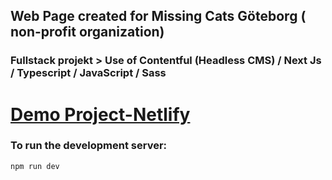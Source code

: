## Web Page created for Missing Cats Göteborg ( non-profit organization)

### Fullstack projekt > Use of Contentful (Headless CMS) / Next Js / Typescript / JavaScript / Sass


# [Demo Project-Netlify ](https://missing-cats-goteborg.netlify.app/)


### To run the development server:
```bash
npm run dev

```

